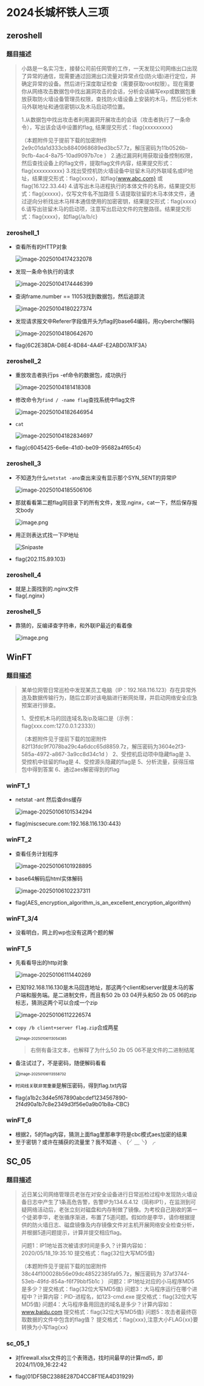 # 2024长城杯铁人三项

## zeroshell

### 题目描述

> 小路是一名实习生，接替公司前任网管的工作，一天发现公司网络出口出现了异常的通信，现需要通过回溯出口流量对异常点位(防火墙)进行定位，并确定异常的设备。然后进行深度取证检查（需要获取root权限）。现在需要你从网络攻击数据包中找出漏洞攻击的会话，分析会话编写exp或数据包重放获取防火墙设备管理员权限，查找防火墙设备上安装的木马，然后分析木马外联地址和通信密钥以及木马启动项位置。
>
> 1.从数据包中找出攻击者利用漏洞开展攻击的会话（攻击者执行了一条命令），写出该会话中设置的flag, 结果提交形式：flag{xxxxxxxxx}
>
> （本题附件见于提前下载的加密附件2e9c01da1d333cb8840968689ed3bc57.7z，解压密码为11b0526b-9cfb-4ac4-8a75-10ad9097b7ce ）
> 2.通过漏洞利用获取设备控制权限，然后查找设备上的flag文件，提取flag文件内容，结果提交形式：flag{xxxxxxxxxx}
> 3.找出受控机防火墙设备中驻留木马的外联域名或IP地址，结果提交形式：flag{xxxx}，如flag{www.abc.com} 或 flag{16.122.33.44}
> 4.请写出木马进程执行的本体文件的名称，结果提交形式：flag{xxxxx}，仅写文件名不加路径
> 5.请提取驻留的木马本体文件，通过逆向分析找出木马样本通信使用的加密密钥，结果提交形式：flag{xxxx}
> 6.请写出驻留木马的启动项，注意写出启动文件的完整路径。结果提交形式：flag{xxxx}，如flag{/a/b/c}

### zeroshell_1

- 查看所有的HTTP对象

  ![image-20250104174232078](../../picture/9b534719c5b644f3afbb9358ed28a027.png)

- 发现一条命令执行的请求

  ![image-20250104174446399](../../picture/fc732ecc4b1346b7bd0712a19bce39dc.png)

- 查询frame.number == 11053找到数据包，然后追踪流

  ![image-20250104180227374](../../picture/483d4210d1bf4d6cac1e53403dd8fb76.png)

- 发现请求报文中Referer字段值开头为flag的base64编码，用cyberchef解码

  ![image-20250104180642670](../../picture/8a9936ab3f0d44bbb5e95c05a229a794.png)

- flag{6C2E38DA-D8E4-8D84-4A4F-E2ABD07A1F3A}

### zeroshell_2

- 重放攻击者执行ps -ef命令的数据包，成功执行

  ![image-20250104181418308](../../picture/5c1293f4e0ba4d6495f99189904c7bea.png)

- 修改命令为`find / -name flag`查找系统中flag文件

  ![image-20250104182646954](../../picture/9626298c4b21464287b2615d791c4502.png)

- `cat `

  ![image-20250104182834697](../../picture/c0175fc21e7a4a12b3644c993f93519d.png)

- flag{c6045425-6e6e-41d0-be09-95682a4f65c4}

### zeroshell_3

- 不知道为什么`netstat -ano`查出来没有显示那个SYN_SENT的异常IP

  ![image-20250104185506106](../../picture/image-20250104185506106.png)

- 那就看看第二题flag同目录下的所有文件，发现.nginx，cat一下，然后保存报文body

  ![image.png](../../picture/91cb78f8cefa47c18d80289704fb1fdf.png)

- 用正则表达式找一下IP地址

  ![Snipaste](../../picture/37aeb9ae18db4432bb31ca29996b0620.png)

- flag{202.115.89.103}

### zeroshell_4

- 就是上面找到的.nginx文件
- flag{.nginx}

### zeroshell_5

- 靠猜的，反编译查字符串，和外联IP最近的看着像

  ![image.png](../../picture/c7e58feb4491434c9562ba1a5b8689fc.png)

## WinFT

### 题目描述

>某单位网管日常巡检中发现某员工电脑（IP：192.168.116.123）存在异常外连及数据传输行为，随后立即对该电脑进行断网处理，并启动网络安全应急预案进行排查。
>
>1、受控机木马的回连域名及ip及端口是（示例：flag{xxx.com:127.0.0.1:2333}）
>
>（本题附件见于提前下载的加密附件82f13fdc9f7078ba29c4a6dcc65d8859.7z，解压密码为3604e2f3-585a-4972-a867-3a9cc8d34c1d ）
>2、受控机启动项中隐藏flag是
>3、受控机中驻留的flag是
>4、受控源头隐藏的flag是
>5、分析流量，获得压缩包中得到答案
>6、通过aes解密得到的flag

### winFT_1

- netstat -ant 然后查dns缓存

  ![image-20250106101534294](../../picture/fec38341b1df4d1cb016ecd8df89a897.png)

- flag{miscsecure.com:192.168.116.130:443}

### winFT_2

- 查看任务计划程序

  ![image-20250106101928895](../../picture/321d5aee94ae4058b60052a267249c45.png)

- base64解码后html实体解码

  ![image-20250106102237311](../../picture/8c4a453d7e15446c817581eea31e68b4.png)

- flag{AES_encryption_algorithm_is_an_excellent_encryption_algorithm}

### winFT_3/4

- 没看明白，网上的wp也没有这两个题的解

### winFT_5

- 先看看导出的http对象

  ![image-20250106111440269](../../picture/94a7e48d8d934d09a3357feae57e3e80.png)

- 已知192.168.116.130是木马回连地址，那这两个client和server就是木马的客户端和服务端。是二进制文件，而且有50 2b 03 04开头和50 2b 05 06的zip标志，猜测这两个可以合成一个zip

  ![image-20250106112226574](../../picture/c4afbc007d154e8f8b97338d3a0e0de3.png)

- `copy /b client+server flag.zip`合成两星

  <img src="../../picture/81c0abfea3d246d4bb4c18285601503f.png" alt="image-20250106113054385" style="zoom:67%;" />

  > 右侧有备注文本，也解释了为什么50 2b 05 06不是文件的二进制结尾

- 备注试过了，不是密码，随便解码看看

  <img src="../../picture/eaca96aa7f194c1cada3315865764aca.png" alt="image-20250106113558732" style="zoom:67%;" />

- `时间线关联非常重要`是解压密码，得到flag.txt内容

- flag{a1b2c3d4e5f67890abcdef1234567890-2f4d90a1b7c8e2349d3f56e0a9b01b8a-CBC}

### winFT_6

- 根据2，5的flag内容，猜测上面flag里那串字符是cbc模式aes加密的结果
- 至于密钥？或许在捕获的流量里？我不知道  ╮（╯＿╰）╭

## SC_05

### 题目描述

> 近日某公司网络管理员老张在对安全设备进行日常巡检过程中发现防火墙设备日志中产生了1条高危告警，告警IP为134.6.4.12（简称IP1），在监测到可疑网络活动后，老张立刻对磁盘和内存制做了镜像。为考校自己刚收的第一个徒弟李华，老张循序渐进，布置了5道问题。假如你是李华，请你根据提供的防火墙日志、磁盘镜像及内存镜像文件对主机开展网络安全检查分析，并根据5道问题提示，计算并提交相应flag。
>
> 问题1：IP1地址首次被请求时间是多久？计算内容如：2020/05/18_19:35:10 提交格式：flag{32位大写MD5值}
>
> （本题附件见于提前下载的加密附件38c44f100028b56e09dc48522385fa95.7z，解压密码为 37af3744-53eb-49fd-854a-f6f79bbf5b1c ）
> 问题2：IP1地址对应的小马程序MD5是多少？提交格式：flag{32位大写MD5值}
> 问题3：大马程序运行在哪个进程中？计算内容：PID-进程名，如123-cmd.exe 提交格式：flag{32位大写MD5值}
> 问题4：大马程序备用回连的域名是多少？计算内容如：www.baidu.com 提交格式：flag{32位大写MD5值}
> 问题5：攻击者最终窃取数据的文件中包含的flag值？ 提交格式：flag{xxx},注意大小FLAG{xx}要转换为小写flag{xx}

### sc_05_1

- 对firewall.xlsx文件的三个表筛选，找时间最早的计算md5，即2024/11/09_16:22:42

- flag{01DF5BC2388E287D4CC8F11EA4D31929}
